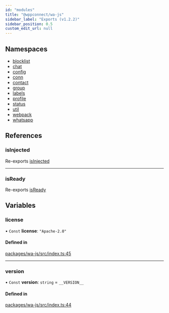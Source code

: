 ```yaml
---
id: "modules"
title: "@wppconnect/wa-js"
sidebar_label: "Exports (v1.2.2)"
sidebar_position: 0.5
custom_edit_url: null
---
```


## Namespaces

- [blocklist](namespaces/blocklist.md)
- [chat](namespaces/chat.md)
- [config](namespaces/config.md)
- [conn](namespaces/conn.md)
- [contact](namespaces/contact.md)
- [group](namespaces/group.md)
- [labels](namespaces/labels.md)
- [profile](namespaces/profile.md)
- [status](namespaces/status.md)
- [util](namespaces/util.md)
- [webpack](namespaces/webpack.md)
- [whatsapp](namespaces/whatsapp.md)

## References

### isInjected

Re-exports [isInjected](namespaces/webpack.md#isinjected)

___

### isReady

Re-exports [isReady](namespaces/webpack.md#isready)

## Variables

### license

• `Const` **license**: ``"Apache-2.0"``

#### Defined in

[packages/wa-js/src/index.ts:45](https://github.com/wppconnect-team/wa-js/blob/main/src/index.ts#L45)

___

### version

• `Const` **version**: `string` = `__VERSION__`

#### Defined in

[packages/wa-js/src/index.ts:44](https://github.com/wppconnect-team/wa-js/blob/main/src/index.ts#L44)
